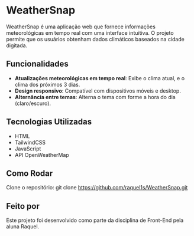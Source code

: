 # WeatherSnap

WeatherSnap é uma aplicação web que fornece informações meteorológicas em tempo real com uma interface intuitiva. O projeto permite que os usuários obtenham dados climáticos baseados na cidade digitada.

## Funcionalidades
- **Atualizações meteorológicas em tempo real**: Exibe o clima atual, e o clima dos próximos 3 dias.
- **Design responsivo**: Compatível com dispositivos móveis e desktop.
- **Alternância entre temas**: Alterna o tema com forme a hora do dia (claro/escuro).

## Tecnologias Utilizadas
- HTML
- TailwindCSS
- JavaScript
- API OpenWeatherMap

## Como Rodar
 Clone o repositório:
   git clone https://github.com/raquel1s/WeatherSnap.git

## Feito por

Este projeto foi desenvolvido como parte da disciplina de Front-End pela aluna Raquel.
